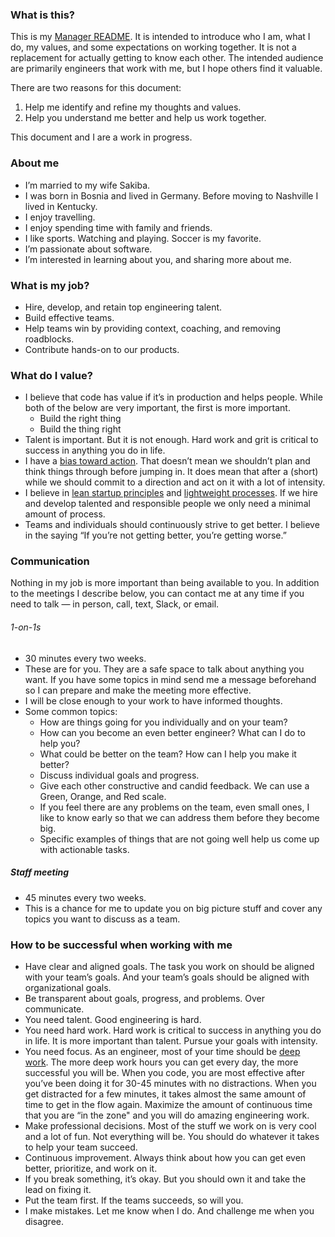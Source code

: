 ### What is this?
This is my [Manager README](https://hackernoon.com/12-manager-readmes-from-silicon-valleys-top-tech-companies-26588a660afe). It is intended to introduce who I am, what I do, my values, and some expectations on working together. It is not a replacement for actually getting to know each other. The intended audience are primarily engineers that work with me, but I hope others find it valuable.

There are two reasons for this document:
1. Help me identify and refine my thoughts and values.
2. Help you understand me better and help us work together.

This document and I are a work in progress.

### About me
- I’m married to my wife Sakiba.
- I was born in Bosnia and lived in Germany. Before moving to Nashville I lived in Kentucky.
- I enjoy travelling.
- I enjoy spending time with family and friends.
- I like sports. Watching and playing. Soccer is my favorite.
- I’m passionate about software.
- I’m interested in learning about you, and sharing more about me.

### What is my job?
- Hire, develop, and retain top engineering talent.
- Build effective teams.
- Help teams win by providing context, coaching, and removing roadblocks.
- Contribute hands-on to our products.

### What do I value?
- I believe that code has value if it’s in production and helps people. While both of the below are very important, the first is more important.
  * Build the right thing
  * Build the thing right
- Talent is important. But it is not enough. Hard work and grit is critical to success in anything you do in life.
- I have a [bias toward action](http://leadwithgiantscoaching.com/the-number-trait-of-successful-people/). That doesn’t mean we shouldn’t plan and think things through before jumping in. It does mean that after a (short) while we should commit to a direction and act on it with a lot of intensity.
- I believe in [lean startup principles](http://theleanstartup.com/) and [lightweight processes](https://medium.com/soluto-nashville/10-journey-team-best-practices-95b73cad75b). If we hire and develop talented and responsible people we only need a minimal amount of process.
- Teams and individuals should continuously strive to get better. I believe in the saying “If you’re not getting better, you’re getting worse.”
### Communication
Nothing in my job is more important than being available to you. In addition to the meetings I describe below, you can contact me at any time if you need to talk — in person, call, text, Slack, or email.
###### 1-on-1s
- 30 minutes every two weeks.
- These are for you. They are a safe space to talk about anything you want. If you have some topics in mind send me a message beforehand so I can prepare and make the meeting more effective.
- I will be close enough to your work to have informed thoughts.
- Some common topics:
  * How are things going for you individually and on your team?
  * How can you become an even better engineer? What can I do to help you?
  * What could be better on the team? How can I help you make it better?
  * Discuss individual goals and progress.
  * Give each other constructive and candid feedback. We can use a Green, Orange, and Red scale.
  * If you feel there are any problems on the team, even small ones, I like to know early so that we can address them before they become big.
  * Specific examples of things that are not going well help us come up with actionable tasks.
##### Staff meeting
  * 45 minutes every two weeks.
  * This is a chance for me to update you on big picture stuff and cover any topics you want to discuss as a team.

### How to be successful when working with me
- Have clear and aligned goals. The task you work on should be aligned with your team’s goals. And your team’s goals should be aligned with organizational goals.
- Be transparent about goals, progress, and problems. Over communicate.
- You need talent. Good engineering is hard.
- You need hard work. Hard work is critical to success in anything you do in life. It is more important than talent. Pursue your goals with intensity.
- You need focus. As an engineer, most of your time should be [deep work](https://www.amazon.com/Deep-Work-Focused-Success-Distracted/dp/1455586692). The more deep work hours you can get every day, the more successful you will be. When you code, you are most effective after you’ve been doing it for 30-45 minutes with no distractions. When you get distracted for a few minutes, it takes almost the same amount of time to get in the flow again. Maximize the amount of continuous time that you are “in the zone" and you will do amazing engineering work.
- Make professional decisions. Most of the stuff we work on is very cool and a lot of fun. Not everything will be. You should do whatever it takes to help your team succeed.
- Continuous improvement. Always think about how you can get even better, prioritize, and work on it.
- If you break something, it’s okay. But you should own it and take the lead on fixing it.
- Put the team first. If the teams succeeds, so will you.
- I make mistakes. Let me know when I do. And challenge me when you disagree.

